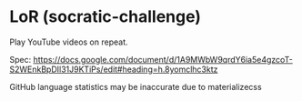 LoR (socratic-challenge)
======================

Play YouTube videos on repeat.

Spec: https://docs.google.com/document/d/1A9MWbW9qrdY6ia5e4gzcoT-S2WEnkBpDIl31J9KTiPs/edit#heading=h.8yomclhc3ktz

GitHub language statistics may be inaccurate due to materializecss
